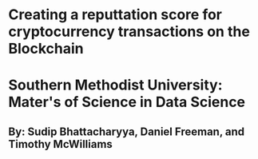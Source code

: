 # Creating a reputtation score for cryptocurrency transactions on the Blockchain
# Southern Methodist University: Mater's of Science in Data Science 

## By: Sudip Bhattacharyya, Daniel Freeman, and Timothy McWilliams 


